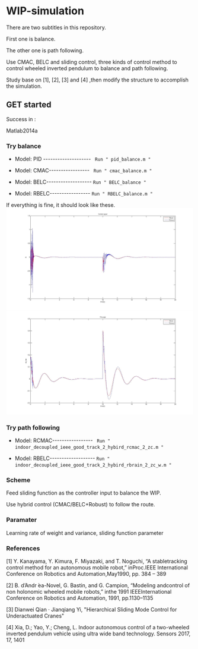 # WIP-simulation

There are two subtitles in this repository.

First one is balance.

The other one is path following.

Use CMAC, BELC and sliding control, three kinds of control method to control wheeled inverted pendulum to balance and path following.

Study base on [1], [2], [3] and [4] ,then modify the structure to accomplish the simulation.

## GET started

Success in :

Matlab2014a

### Try balance

* Model: PID --------------------
  ` Run " pid_balance.m "`

* Model: CMAC-----------------
 ` Run " cmac_balance.m "`

* Model: BELC-------------------
 `Run " BELC_balance "`

* Model: RBELC-----------------
 `Run " RBELC_balance.m "`
 
 If everything is fine, it should look like these.
 ![control_signal](https://raw.githubusercontent.com/yoyotv/WIP-simulation/master/balance/figures/control.jpg)
 ![angle](https://raw.githubusercontent.com/yoyotv/WIP-simulation/master/balance/figures/tilt_angle.jpg)
 
### Try path following

* Model: RCMAC-----------------
 ` Run " indoor_decoupled_ieee_good_track_2_hybird_rcmac_2_zc.m "`

* Model: RBELC-------------------
 `Run " indoor_decoupled_ieee_good_track_2_hybird_rbrain_2_zc_w.m "`

### Scheme 

Feed sliding function as the controller input to balance the WIP. 

Use hybrid control (CMAC/BELC+Robust) to follow the route.

### Paramater

Learning rate of weight and variance, sliding function parameter

### References

[1] Y.  Kanayama,  Y.  Kimura,  F.  Miyazaki,  and  T.  Noguchi,  “A  stabletracking control method for an autonomous mobile robot,” inProc.IEEE International Conference on Robotics and Automation,May1990, pp. 384 – 389

[2] B. d’Andr ́ea-Novel, G. Bastin, and G. Campion, “Modeling andcontrol of non holonomic wheeled mobile robots,” inthe 1991 IEEEInternational Conference on Robotics and Automation, 1991, pp.1130–1135

[3] Dianwei Qian · Jianqiang Yi, "Hierarchical Sliding Mode Control for Underactuated Cranes"

[4] Xia, D.; Yao, Y.; Cheng, L. Indoor autonomous control of a two-wheeled inverted pendulum vehicle using ultra wide band technology. Sensors 2017, 17, 1401


